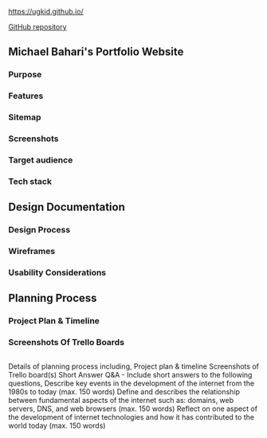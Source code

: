
https://ugkid.github.io/

[GitHub repository](https://github.com/ugkid/webportfolio)
## Michael Bahari's Portfolio Website
### Purpose
### Features
### Sitemap
### Screenshots
### Target audience
### Tech stack
## Design Documentation
### Design Process
### Wireframes
### Usability Considerations
## Planning Process
### Project Plan & Timeline
### Screenshots Of Trello Boards
## 

Details of planning process including,
Project plan & timeline
Screenshots of Trello board(s)
Short Answer Q&A - Include short answers to the following questions,
Describe key events in the development of the internet from the 1980s to today (max. 150 words)
Define and describes the relationship between fundamental aspects of the internet such as: domains, web servers, DNS, and web browsers (max. 150 words)
Reflect on one aspect of the development of internet technologies and how it has contributed to the world today (max. 150 words)
